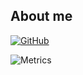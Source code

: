 ## About me
[![GitHub](https://img.shields.io/badge/-GitHub-000000?style=flat-square&logo=GitHub&logoColor=fff)](https://github.com/ArkZioPrimeReborn)



![Metrics](https://metrics.lecoq.io/ArkZioPrimeReborn?template=classic&base=header%2C%20activity%2C%20community%2C%20repositories%2C%20metadata&base.indepth=false&base.hireable=false&base.skip=false&config.timezone=Asia%2FShanghai)